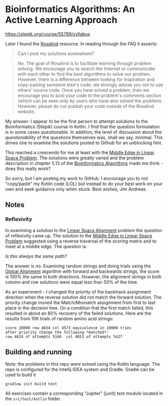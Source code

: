 # Bioinformatics Algorithms: An Active Learning Approach
https://stepik.org/course/55789/syllabus

Later I found the [Rosalind] resource.  In reading 
through the FAQ it asserts: 

> Can I post my solutions somewhere?

> No. The goal of Rosalind is to facilitate learning through problem solving. We encourage you to search the Internet or communicate with each other to find the best algorithms to solve our problem. However, there is a difference between looking for inspiration and copy-pasting someone else's code; we strongly advise you not to use others' source code. Once you have solved a problem, then we encourage you to post your code to the problem's comments section (which can be seen only by users who have also solved the problem). However, please do not publish your code outside of the Rosalind website.

My answer: I appear to be the first person to 
attempt solutions to the Bioinformatics (Stepik)
course in Kotlin.  I find that the question formulation
is in some cases *questionable*.   In addition, the
level of discussion about the *questionability*
of the questions themselves was, shall we say, 
minimal.  This drives one to examine the solutions
posted to Github for an unblocking hint.

This reached a crescendo for me at least with the
[Middle Edge in Linear Space Problem].  The solutions
were greatly varied and the problem description in 
chapter 5.13 of the [Bioinformatics Algorithms] 
made me think - does this really work?

So sorry, but I am posting my work to GitHub.  I encourage 
you to not "copy/paste" my Kotlin code (LOL) but 
instead to do your best work on your own and
seek guidance only when stuck.  Best wishes, Jim Andreas.

## Notes

### Reflexivity

In examining a solution to the [Linear Space Alignment] problem the question 
of reflexivity came up.  The solution to the [Middle Edge in Linear Space Problem]
suggested using a reverse traversal of the scoring
matrix and to meet at a middle edge.   The question is:
 
*Is this always the same path?*

The answer is no.  Examining random strings and doing trials using the 
[Global Alignment] algorithm with forward and backwards strings, 
the score is 100% the same in both directions.  However, the alignment 
strings in both column and row solutions were equal less than 
50% of the time.

As an experiment - I changed the priority of the backtrack assignment direction
when the reverse solution did not match the forward solution.   The 
priority change moved the Match/Mismatch assignment from first to last
place in the decision tree.   On a condition that the first
match failed, this resulted in about an 80% recovery of the failed
solutions.  Here are the results from 10K trials of random amino acid strings:

    score 10000 row 4834 col 4573 equivalence in 10000 tries
    after priority change the following *matched*:  
    row 4624 of attempts 5166  col 4853 of attempts 5427

## Building and running

Note: the problems in this repo were solved using the Kotlin language.
The repo is configured for the Intellij IDEA system and Gradle.
Gradle can be used to build it

`gradlew init build test`

All exercises contain a corresponding "Jupiter" (junit) test module located 
in the `src/test/kotlin` folder.

[Linear Space Alignment]: http://rosalind.info/problems/ba5l/
[Global Alignment]: http://rosalind.info/problems/ba5e/
[Rosalind]: http://rosalind.info/faq/
[Middle Edge in Linear Space Problem]: http://rosalind.info/problems/ba5k/
[Bioinformatics Algorithms]: https://www.bioinformaticsalgorithms.org/bioinformatics-chapter-5
[Jim Andreas]: https://www.jimandreas.com